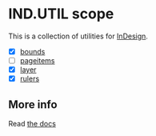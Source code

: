 # IND.UTIL scope

This is a collection of utilities for [InDesign](https://en.wikipedia.org/wiki/Adobe_InDesign).

  - [x] [bounds](bounds)  
  - [ ] [pageitems](pageitems)  
  - [x] [layer](layer)  
  - [x] [rulers](rulers)  

## More info

Read [the docs](../../docs/README.md)
